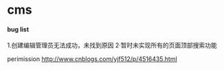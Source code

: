 # cms

#### bug list

1.创建编辑管理员无法成功，未找到原因
2·暂时未实现所有的页面顶部搜索功能

perimission http://www.cnblogs.com/yjf512/p/4516435.html